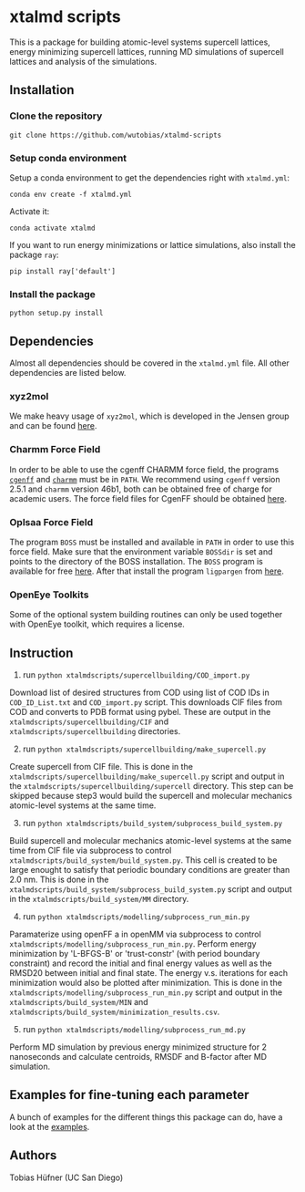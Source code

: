 # xtalmd scripts

This is a package for building atomic-level systems supercell lattices, energy minimizing supercell lattices, running MD simulations of supercell lattices and analysis of the simulations.

## Installation

### Clone the repository

`git clone https://github.com/wutobias/xtalmd-scripts`

### Setup conda environment

Setup a conda environment to get the dependencies right with `xtalmd.yml`:

```
conda env create -f xtalmd.yml
```

Activate it:
```
conda activate xtalmd
```

If you want to run energy minimizations or lattice simulations, also install the package `ray`:
```
pip install ray['default']
```

### Install the package

`python setup.py install`


## Dependencies

Almost all dependencies should be covered in the `xtalmd.yml` file. All other dependencies are listed below.

### xyz2mol
We make heavy usage of `xyz2mol`, which is developed in the Jensen group and can be found [here](https://github.com/jensengroup/xyz2mol).

### Charmm Force Field
In order to be able to use the cgenff CHARMM force field, the programs [`cgenff`](https://silcsbio.com/) and [`charmm`](https://academiccharmm.org/) must be in `PATH`. We recommend using `cgenff` version 2.5.1 and `charmm` version 46b1, both can be obtained free of charge for academic users.
The force field files for CgenFF should be obtained [here](https://www.charmm.org/archive/charmm/resources/charmm-force-fields/#charmm).

### Oplsaa Force Field
The program `BOSS` must be installed and available in `PATH` in order to use this force field. Make sure that the environment variable `BOSSdir` is set and points to the directory of the BOSS installation. The `BOSS` program is available for free [here](http://zarbi.chem.yale.edu/software.html). After that install the program `ligpargen` from [here](https://github.com/Isra3l/ligpargen).

### OpenEye Toolkits
Some of the optional system building routines can only be used together with OpenEye toolkit, which requires a license.

## Instruction 
1. run `python xtalmdscripts/supercellbuilding/COD_import.py`

Download list of desired structures from COD using list of COD IDs in `COD_ID_List.txt` and `COD_import.py` script. This downloads CIF files from COD and converts to PDB format using pybel. These are output in the `xtalmdscripts/supercellbuilding/CIF` and `xtalmdscripts/supercellbuilding` directories.

2. run `python xtalmdscripts/supercellbuilding/make_supercell.py`

Create supercell from CIF file. This is done in the `xtalmdscripts/supercellbuilding/make_supercell.py` script and output in the `xtalmdscripts/supercellbuilding/supercell` directory. This step can be skipped because step3 would build the supercell and molecular mechanics atomic-level systems at the same time.

3. run `python xtalmdscripts/build_system/subprocess_build_system.py`

Build supercell and molecular mechanics atomic-level systems at the same time from CIF file via subprocess to control `xtalmdscripts/build_system/build_system.py`. This cell is created to be large enought to satisfy that periodic boundary conditions are greater than 2.0 nm. This is done in the `xtalmdscripts/build_system/subprocess_build_system.py` script and output in the `xtalmdscripts/build_system/MM` directory. 

4. run `python xtalmdscripts/modelling/subprocess_run_min.py`

Paramaterize using openFF a in openMM via subprocess to control `xtalmdscripts/modelling/subprocess_run_min.py`. Perform energy minimization by 'L-BFGS-B' or 'trust-constr' (with period boundary constraint) and record the initial and final energy values as well as the RMSD20 between initial and final state. The energy v.s. iterations for each minimization would also be plotted after minimization. This is done in the `xtalmdscripts/modelling/subprocess_run_min.py` script and output in the `xtalmdscripts/build_system/MIN` and `xtalmdscripts/build_system/minimization_results.csv`. 

5. run `python xtalmdscripts/modelling/subprocess_run_md.py`

Perform MD simulation by previous energy minimized structure for 2 nanoseconds and calculate centroids, RMSDF and B-factor after MD simulation.


## Examples for fine-tuning each parameter

A bunch of examples for the different things this package can do, have a look at the [examples](examples/README.md).

## Authors

Tobias Hüfner (UC San Diego)
